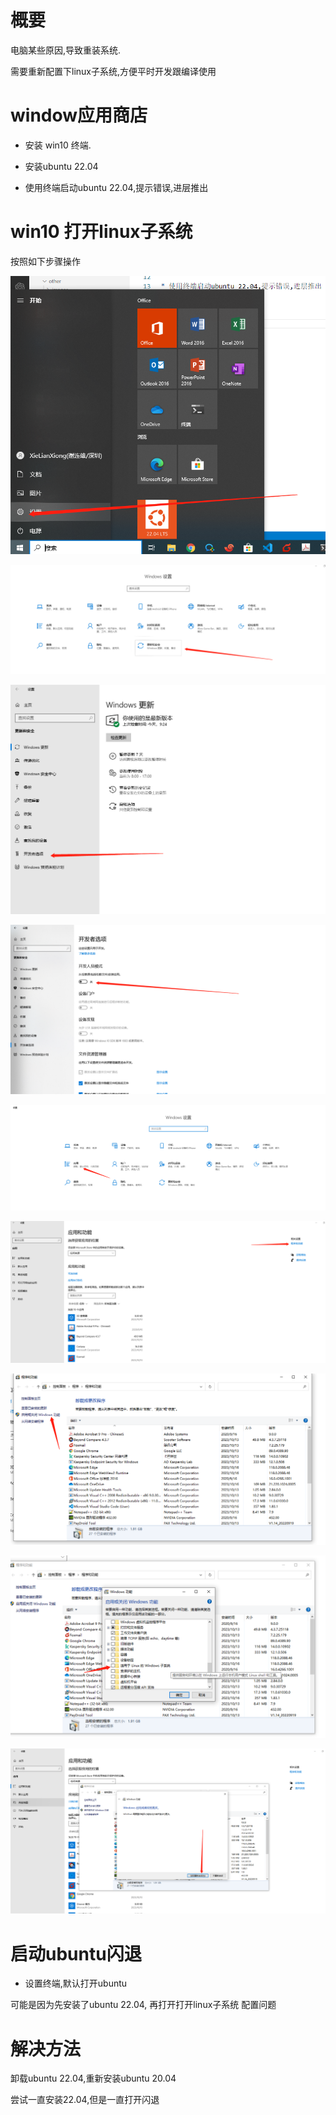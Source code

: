 # 概要

电脑某些原因,导致重装系统.

需要重新配置下linux子系统,方便平时开发跟编译使用

# window应用商店

* 安装 win10 终端.

* 安装ubuntu 22.04

* 使用终端启动ubuntu 22.04,提示错误,进层推出

# win10 打开linux子系统

按照如下步骤操作

![0009_0001](images/0009_0001.png)

![0009_0002](images/0009_0002.png)

![0009_0003](images/0009_0003.png)

![0009_0004](images/0009_0004.png)

![0009_0005](images/0009_0005.png)

![0009_0006](images/0009_0006.png)

![0009_0007](images/0009_0007.png)

![0009_0008](images/0009_0008.png)

![0009_0009](images/0009_0009.png)

# 启动ubuntu闪退

* 设置终端,默认打开ubuntu

可能是因为先安装了ubuntu 22.04, 再打开打开linux子系统 配置问题

# 解决方法

卸载ubuntu 22.04,重新安装ubuntu 20.04

尝试一直安装22.04,但是一直打开闪退